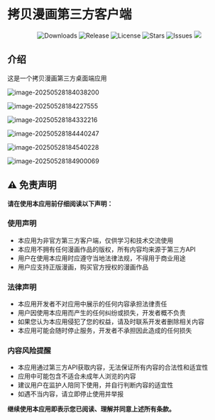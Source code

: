 # 拷贝漫画第三方客户端

<p align="center">
  <img src="https://img.shields.io/github/downloads/caolib/copymanga/total?labelColor=grey&color=blue" alt="Downloads">
  <img src="https://img.shields.io/github/v/release/caolib/copymanga?labelColor=grey&color=red" alt="Release">
  <img src="https://img.shields.io/github/license/caolib/copymanga" alt="License">
  <img src="https://img.shields.io/github/stars/caolib/copymanga" alt="Stars">
  <img src="https://img.shields.io/github/issues/caolib/copymanga?label=Issues" alt="Issues">
  <img src="https://img.shields.io/github/downloads/caolib/copymanga/latest/total">
</p>


## 介绍
这是一个拷贝漫画第三方桌面端应用



![image-20250528184038200](https://s2.loli.net/2025/05/28/GtVb2fPQ7luc1pv.png)

![image-20250528184227555](https://s2.loli.net/2025/05/28/j4x6v7OIMruTVaB.png)

![image-20250528184332216](https://s2.loli.net/2025/05/28/NKmcO8nIVryRTwi.png)

![image-20250528184440247](https://s2.loli.net/2025/05/28/zycg5pYDO31vw2a.png)

![image-20250528184540228](https://s2.loli.net/2025/05/28/pRraMwydAqTK3gI.png)

![image-20250528184900069](https://s2.loli.net/2025/05/28/Ki8vdegcYXTEQFB.png)

## ⚠️ 免责声明

**请在使用本应用前仔细阅读以下声明：**

### 使用声明
- 本应用为非官方第三方客户端，仅供学习和技术交流使用
- 本应用不拥有任何漫画作品的版权，所有内容均来源于第三方API
- 用户在使用本应用时应遵守当地法律法规，不得用于商业用途
- 用户应支持正版漫画，购买官方授权的漫画作品

### 法律声明
- 本应用开发者不对应用中展示的任何内容承担法律责任
- 用户因使用本应用而产生的任何纠纷或损失，开发者概不负责
- 如果您认为本应用侵犯了您的权益，请及时联系开发者删除相关内容
- 本应用可能会随时停止服务，开发者不承担因此造成的任何损失

### 内容风险提醒
- 本应用通过第三方API获取内容，无法保证所有内容的合法性和适宜性
- 应用中可能包含不适合未成年人浏览的内容
- 建议用户在监护人陪同下使用，并自行判断内容的适宜性
- 如遇不当内容，请立即停止使用并举报

**继续使用本应用即表示您已阅读、理解并同意上述所有条款。**